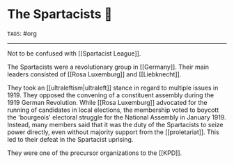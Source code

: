 # The Spartacists 🚩
`TAGS`: #org 

---
Not to be confused with [[Spartacist League]]. 

The Spartacists were a revolutionary group in [[Germany]]. Their main leaders consisted of [[Rosa Luxemburg]] and [[Liebknecht]]. 

They took an [[ultraleftism|ultraleft]] stance in regard to multiple issues in 1919. They opposed the convening of a constituent assembly during the 1919 German Revolution. While [[Rosa Luxemburg]] advocated for the running of candidates in local elections, the membership voted to boycott the 'bourgeois' electoral struggle for the National Assembly in January 1919. Instead, many members said that it was the duty of the Spartacists to seize power directly, even without majority support from the [[proletariat]]. This led to their defeat in the Spartacist uprising. 

They were one of the precursor organizations to the [[KPD]]. 